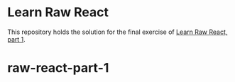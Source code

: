 # Learn Raw React

This repository holds the solution for the final exercise of [Learn Raw React, part 1](http://jamesknelson.com/learn-raw-react-no-jsx-flux-es6-webpack/).
# raw-react-part-1
